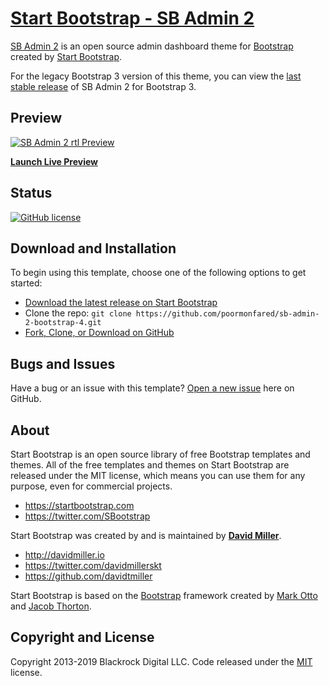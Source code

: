# [Start Bootstrap - SB Admin 2](https://startbootstrap.com/template-overviews/sb-admin-2/)

[SB Admin 2](https://startbootstrap.com/template-overviews/sb-admin-2/) is an open source admin dashboard theme for [Bootstrap](http://getbootstrap.com/) created by [Start Bootstrap](http://startbootstrap.com/).

For the legacy Bootstrap 3 version of this theme, you can view the [last stable release](https://github.com/BlackrockDigital/startbootstrap-sb-admin-2/releases/tag/v3.3.7%2B1) of SB Admin 2 for Bootstrap 3.

## Preview

[![SB Admin 2 rtl Preview](https://repository-images.githubusercontent.com/187363608/25a56980-799b-11e9-86d6-544fad76be74)](https://github.com/poormonfared/sb-admin-2-bootstrap-4/)



**[Launch Live Preview](https://blackrockdigital.github.io/startbootstrap-sb-admin-2/)**

## Status

[![GitHub license](https://img.shields.io/badge/license-MIT-blue.svg)](https://raw.githubusercontent.com/BlackrockDigital/startbootstrap-sb-admin-2/master/LICENSE)

## Download and Installation

To begin using this template, choose one of the following options to get started:

-   [Download the latest release on Start Bootstrap](https://github.com/poormonfared/sb-admin-2-bootstrap-4)
-   Clone the repo: `git clone https://github.com/poormonfared/sb-admin-2-bootstrap-4.git`
-   [Fork, Clone, or Download on GitHub](https://github.com/poormonfared/sb-admin-2-bootstrap-4)


## Bugs and Issues

Have a bug or an issue with this template? [Open a new issue](https://github.com/poormonfared/sb-admin-2-bootstrap-4/issues) here on GitHub.

## About

Start Bootstrap is an open source library of free Bootstrap templates and themes. All of the free templates and themes on Start Bootstrap are released under the MIT license, which means you can use them for any purpose, even for commercial projects.

-   <https://startbootstrap.com>
-   <https://twitter.com/SBootstrap>

Start Bootstrap was created by and is maintained by **[David Miller](http://davidmiller.io/)**.

-   <http://davidmiller.io>
-   <https://twitter.com/davidmillerskt>
-   <https://github.com/davidtmiller>

Start Bootstrap is based on the [Bootstrap](http://getbootstrap.com/) framework created by [Mark Otto](https://twitter.com/mdo) and [Jacob Thorton](https://twitter.com/fat).

## Copyright and License

Copyright 2013-2019 Blackrock Digital LLC. Code released under the [MIT](https://github.com/BlackrockDigital/startbootstrap-resume/blob/gh-pages/LICENSE) license.
